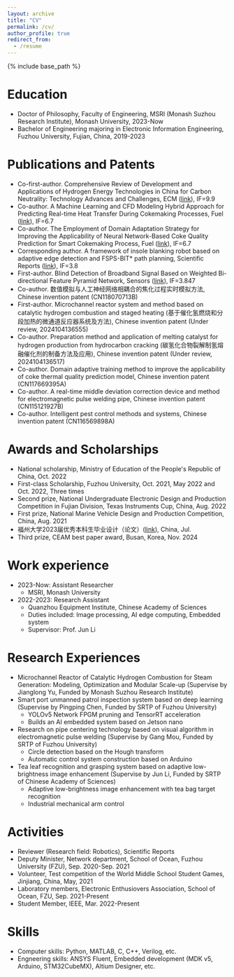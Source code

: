 ```yaml
---
layout: archive
title: "CV"
permalink: /cv/
author_profile: true
redirect_from:
  - /resume
---
```


{% include base_path %}

Education
======
* Doctor of Philosophy, Faculty of Engineering, MSRI (Monash Suzhou Research Institute), Monash University, 2023-Now
* Bachelor of Engineering majoring in Electronic Information Engineering, Fuzhou University, Fujian, China, 2019-2023

Publications and Patents
======
* Co-first-author. Comprehensive Review of Development and Applications of Hydrogen Energy Technologies in China for Carbon Neutrality: Technology Advances and Challenges, ECM ([link](https://doi.org/10.1016/j.enconman.2024.118776)), IF=9.9
* Co-author. A Machine Learning and CFD Modeling Hybrid Approach for Predicting Real-time Heat Transfer During Cokemaking Processes, Fuel ([link](https://doi.org/10.1016/j.fuel.2024.132273)), IF=6.7
* Co-author. The Employment of Domain Adaptation Strategy for Improving the Applicability of Neural Network-Based Coke Quality Prediction for Smart Cokemaking Process, Fuel ([link](https://doi.org/10.1016/j.fuel.2024.132162)), IF=6.7
* Corresponding author. A framework of insole blanking robot based on adaptive edge detection and FSPS-BIT* path planning, Scientific Reports ([link](https://www.nature.com/articles/s41598-024-71636-4)), IF=3.8
* First-author. Blind Detection of Broadband Signal Based on Weighted Bi-directional Feature Pyramid Network, Sensors ([link](https://www.mdpi.com/1424-8220/23/3/1525)), IF=3.847
* Co-author. 数值模拟与人工神经网络相耦合的焦化过程实时模拟方法, Chinese invention patent (CN118070713B)
* First-author. Microchannel reactor system and method based on catalytic hydrogen combustion and staged heating (基于催化氢燃烧和分段加热的微通道反应器系统及方法), Chinese invention patent (Under review, 2024104136555)
* Co-author. Preparation method and application of melting catalyst for hydrogen production from hydrocarbon cracking (碳氢化合物裂解制氢熔融催化剂的制备方法及应用), Chinese invention patent (Under review, 2024104136517)
* Co-author. Domain adaptive training method to improve the applicability of coke thermal quality prediction model, Chinese invention patent (CN117669395A)
* Co-author. A real-time middle deviation correction device and method for electromagnetic pulse welding pipe, Chinese invention patent (CN115121927B)
* Co-author. Intelligent pest control methods and systems, Chinese invention patent (CN116569898A)

Awards and Scholarships
======
* National scholarship, Ministry of Education of the People's Republic of China, Oct. 2022
* First-class Scholarship, Fuzhou University, Oct. 2021, May 2022 and Oct. 2022, Three times
* Second prize, National Undergraduate Electronic Design and Production Competition in Fujian Division, Texas Instruments Cup, China, Aug. 2022
* First prize, National Marine Vehicle Design and Production Competition, China, Aug. 2021
* 福州大学2023届优秀本科生毕业设计（论文）([link](https://jwch.fzu.edu.cn/info/1039/12881.htm)), China, Jul. 
* Third prize, CEAM best paper award, Busan, Korea, Nov. 2024

Work experience
======
* 2023-Now: Assistant Researcher
  * MSRI, Monash University
* 2022-2023: Research Assistant
  * Quanzhou Equipment Institute, Chinese Academy of Sciences
  * Duties included: Image processing, AI edge computing, Embedded system
  * Supervisor: Prof. Jun Li
  
Research Experiences
======
* Microchannel Reactor of Catalytic Hydrogen Combustion for Steam Generation: Modeling, Optimization and Modular Scale-up (Supervise by Jianglong Yu, Funded by Monash Suzhou Research Institute)
* Smart port unmanned patrol inspection system based on deep learning (Supervise by Pingping Chen, Funded by SRTP of Fuzhou University)
  * YOLOv5 Network FPGM pruning and TensorRT acceleration
  * Builds an AI embedded system based on Jetson nano
* Research on pipe centering technology based on visual algorithm in electromagnetic pulse welding (Supervise by Gang Mou, Funded by SRTP of Fuzhou University)
  * Circle detection based on the Hough transform
  * Automatic control system construction based on Arduino
* Tea leaf recognition and grasping system based on adaptive low-brightness image enhancement (Supervise by Jun Li, Funded by SRTP of Chinese Academy of Sciences)
  * Adaptive low-brightness image enhancement with tea bag target recognition
  * Industrial mechanical arm control

Activities
======
* Reviewer (Research field: Robotics), Scientific Reports
* Deputy Minister, Network department, School of Ocean, Fuzhou University (FZU), Sep. 2020-Sep. 2021
* Volunteer, Test competition of the World Middle School Student Games, Jinjiang, China, May, 2021
* Laboratory members, Electronic Enthusiovers Association, School of Ocean, FZU, Sep. 2021-Present
* Student Member, IEEE, Mar. 2022-Present

Skills
======
* Computer skills: Python, MATLAB, C, C++, Verilog, etc.
* Engneering skills: ANSYS Fluent, Embedded development (MDK v5, Arduino, STM32CubeMX), Altium Designer, etc.
